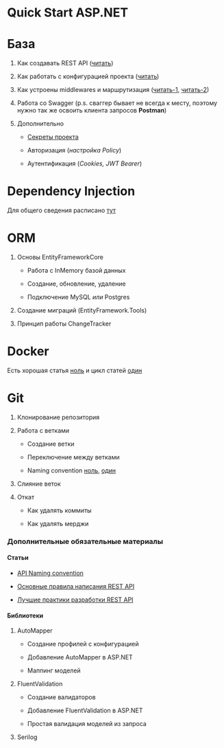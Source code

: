 # Quick Start ASP.NET

# База

1. Как создавать REST API ([читать](https://learn.microsoft.com/en-us/aspnet/core/fundamentals/startup?view=aspnetcore-7.0))

2. Как работать с конфигурацией проекта ([читать](https://learn.microsoft.com/en-us/aspnet/core/fundamentals/configuration/?view=aspnetcore-7.0))

3. Как устроены middlewares и маршрутизация ([читать-1](https://learn.microsoft.com/en-us/aspnet/core/fundamentals/middleware/?view=aspnetcore-7.0), [читать-2](https://learn.microsoft.com/en-us/aspnet/core/fundamentals/routing?view=aspnetcore-7.0))

4. Работа со Swagger (p.s. сваггер бывает не всегда к месту, поэтому нужно так же освоить клиента запросов **Postman**)

5. Дополнительно
   
   * [Секреты проекта](https://learn.microsoft.com/en-us/aspnet/core/security/app-secrets?view=aspnetcore-7.0&tabs=windows)
   
   * Авторизация (*настройка Policy*)
   
   * Аутентификация (*Cookies, JWT Bearer*)

# Dependency Injection

Для общего сведения расписано [тут](https://metanit.com/sharp/dotnet/1.1.php)

# ORM

1. Основы EntityFrameworkCore
   
   * Работа с InMemory базой данных
   
   * Создание, обновление, удаление
   
   * Подключение MySQL *или* Postgres

2. Создание миграций (EntityFramework.Tools)

3. Принцип работы ChangeTracker

# Docker

Есть хорошая статья [ноль](https://habr.com/ru/post/310460/) и цикл статей [один](https://habr.com/ru/company/ruvds/blog/438796/)

# Git

1. Клонирование репозитория

2. Работа с ветками
   
   * Создание ветки
   
   * Переключение между ветками
   
   * Naming convention [ноль](./git-naming-convention.md), [один](https://habr.com/ru/post/106912/)

3. Слияние веток

4. Откат
   
   * Как удалять коммиты
   
   * Как удалять мерджи

### Дополнительные обязательные материалы

#### Статьи

* [API Naming convention](https://vk.com/away.php?to=https%3A%2F%2Fgithub.com%2FRootSoft%2FAPI-Naming-Convention&cc_key=)

* [Основные правила написания REST API](https://itnext.io/how-to-write-a-clean-api-9466e9ba3f55)

* [Лучшие практики разработки REST API](https://tproger.ru/translations/luchshie-praktiki-razrabotki-rest-api-20-sovetov/)

#### Библиотеки

1. AutoMapper
   
   * Создание профилей с конфигурацией
   
   * Добавление AutoMapper в ASP.NET
   
   * Маппинг моделей

2. FluentValidation
   
   * Создание валидаторов
   
   * Добавление FluentValidation в ASP.NET
   
   * Простая валидация моделей из запроса

3. Serilog